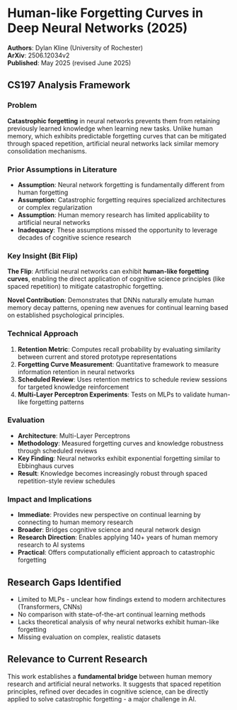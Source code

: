# Human-like Forgetting Curves in Deep Neural Networks (2025)

**Authors**: Dylan Kline (University of Rochester)  
**ArXiv**: 2506.12034v2  
**Published**: May 2025 (revised June 2025)  

## CS197 Analysis Framework

### Problem
**Catastrophic forgetting** in neural networks prevents them from retaining previously learned knowledge when learning new tasks. Unlike human memory, which exhibits predictable forgetting curves that can be mitigated through spaced repetition, artificial neural networks lack similar memory consolidation mechanisms.

### Prior Assumptions in Literature
- **Assumption**: Neural network forgetting is fundamentally different from human forgetting
- **Assumption**: Catastrophic forgetting requires specialized architectures or complex regularization
- **Assumption**: Human memory research has limited applicability to artificial neural networks
- **Inadequacy**: These assumptions missed the opportunity to leverage decades of cognitive science research

### Key Insight (Bit Flip)
**The Flip**: Artificial neural networks can exhibit **human-like forgetting curves**, enabling the direct application of cognitive science principles (like spaced repetition) to mitigate catastrophic forgetting.

**Novel Contribution**: Demonstrates that DNNs naturally emulate human memory decay patterns, opening new avenues for continual learning based on established psychological principles.

### Technical Approach
1. **Retention Metric**: Computes recall probability by evaluating similarity between current and stored prototype representations
2. **Forgetting Curve Measurement**: Quantitative framework to measure information retention in neural networks
3. **Scheduled Review**: Uses retention metrics to schedule review sessions for targeted knowledge reinforcement
4. **Multi-Layer Perceptron Experiments**: Tests on MLPs to validate human-like forgetting patterns

### Evaluation
- **Architecture**: Multi-Layer Perceptrons
- **Methodology**: Measured forgetting curves and knowledge robustness through scheduled reviews
- **Key Finding**: Neural networks exhibit exponential forgetting similar to Ebbinghaus curves
- **Result**: Knowledge becomes increasingly robust through spaced repetition-style review schedules

### Impact and Implications
- **Immediate**: Provides new perspective on continual learning by connecting to human memory research
- **Broader**: Bridges cognitive science and neural network design
- **Research Direction**: Enables applying 140+ years of human memory research to AI systems
- **Practical**: Offers computationally efficient approach to catastrophic forgetting

## Research Gaps Identified
- Limited to MLPs - unclear how findings extend to modern architectures (Transformers, CNNs)
- No comparison with state-of-the-art continual learning methods
- Lacks theoretical analysis of why neural networks exhibit human-like forgetting
- Missing evaluation on complex, realistic datasets

## Relevance to Current Research
This work establishes a **fundamental bridge** between human memory research and artificial neural networks. It suggests that spaced repetition principles, refined over decades in cognitive science, can be directly applied to solve catastrophic forgetting - a major challenge in AI.